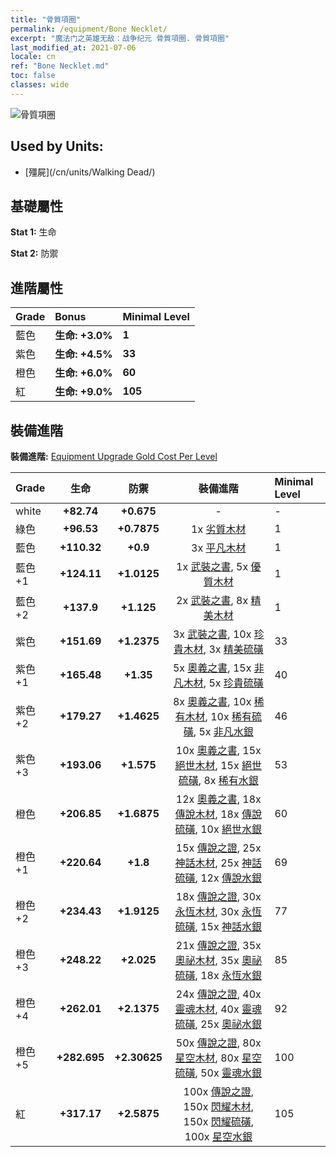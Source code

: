 ```yaml
---
title: "骨質項圈"
permalink: /equipment/Bone Necklet/
excerpt: "魔法门之英雄无敌：战争纪元 骨質項圈. 骨質項圈"
last_modified_at: 2021-07-06
locale: cn
ref: "Bone Necklet.md"
toc: false
classes: wide
---
```


  ![骨質項圈](/images/e/e_3022.png)

## Used by Units:

* [殭屍](/cn/units/Walking Dead/) 


## 基礎屬性
 **Stat 1:** 生命

 **Stat 2:** 防禦

## 進階屬性

  |     Grade    |   Bonus | Minimal Level | 
  |:-------------|:--------|:--------------| 
  | 藍色 | **生命: +3.0%** | **1** | 
  | 紫色 | **生命: +4.5%** | **33** | 
  | 橙色 | **生命: +6.0%** | **60** | 
  | 紅 | **生命: +9.0%** | **105** | 


## 裝備進階
 **裝備進階:** [Equipment Upgrade Gold Cost Per Level](/equipment/EquipmentUpgradeCostPerLevel/) 

  |          Grade      | 生命 | 防禦 | 裝備進階 | Minimal Level |
  |:--------------------|:---------:|:---------:|:----------------:|:--------------|
  | white | **+82.74** | **+0.675** | - | - |
  | 綠色 | **+96.53** | **+0.7875** | 1x [劣質木材](/cn/Items/mat_1/) | 1 |
  | 藍色 | **+110.32** | **+0.9** | 3x [平凡木材](/cn/Items/mat_7/) | 1 |
  | 藍色 +1 | **+124.11** | **+1.0125** | 1x [武裝之書](/cn/Items/mat_18/), 5x [優質木材](/cn/Items/mat_13/) | 1 |
  | 藍色 +2 | **+137.9** | **+1.125** | 2x [武裝之書](/cn/Items/mat_25/), 8x [精美木材](/cn/Items/mat_20/) | 1 |
  | 紫色 | **+151.69** | **+1.2375** | 3x [武裝之書](/cn/Items/mat_32/), 10x [珍貴木材](/cn/Items/mat_27/), 3x [精美硫磺](/cn/Items/mat_22/) | 33 |
  | 紫色 +1 | **+165.48** | **+1.35** | 5x [奧義之書](/cn/Items/mat_39/), 15x [非凡木材](/cn/Items/mat_34/), 5x [珍貴硫磺](/cn/Items/mat_29/) | 40 |
  | 紫色 +2 | **+179.27** | **+1.4625** | 8x [奧義之書](/cn/Items/mat_46/), 10x [稀有木材](/cn/Items/mat_41/), 10x [稀有硫磺](/cn/Items/mat_43/), 5x [非凡水銀](/cn/Items/mat_35/) | 46 |
  | 紫色 +3 | **+193.06** | **+1.575** | 10x [奧義之書](/cn/Items/mat_53/), 15x [絕世木材](/cn/Items/mat_48/), 15x [絕世硫磺](/cn/Items/mat_50/), 8x [稀有水銀](/cn/Items/mat_42/) | 53 |
  | 橙色 | **+206.85** | **+1.6875** | 12x [奧義之書](/cn/Items/mat_60/), 18x [傳說木材](/cn/Items/mat_55/), 18x [傳說硫磺](/cn/Items/mat_57/), 10x [絕世水銀](/cn/Items/mat_49/) | 60 |
  | 橙色 +1 | **+220.64** | **+1.8** | 15x [傳說之證](/cn/Items/mat_67/), 25x [神話木材](/cn/Items/mat_62/), 25x [神話硫磺](/cn/Items/mat_64/), 12x [傳說水銀](/cn/Items/mat_56/) | 69 |
  | 橙色 +2 | **+234.43** | **+1.9125** | 18x [傳說之證](/cn/Items/mat_74/), 30x [永恆木材](/cn/Items/mat_69/), 30x [永恆硫磺](/cn/Items/mat_71/), 15x [神話水銀](/cn/Items/mat_63/) | 77 |
  | 橙色 +3 | **+248.22** | **+2.025** | 21x [傳說之證](/cn/Items/mat_81/), 35x [奧祕木材](/cn/Items/mat_76/), 35x [奧祕硫磺](/cn/Items/mat_78/), 18x [永恆水銀](/cn/Items/mat_70/) | 85 |
  | 橙色 +4 | **+262.01** | **+2.1375** | 24x [傳說之證](/cn/Items/mat_88/), 40x [靈魂木材](/cn/Items/mat_83/), 40x [靈魂硫磺](/cn/Items/mat_85/), 25x [奧祕水銀](/cn/Items/mat_77/) | 92 |
  | 橙色 +5 | **+282.695** | **+2.30625** | 50x [傳說之證](/cn/Items/mat_95/), 80x [星空木材](/cn/Items/mat_90/), 80x [星空硫磺](/cn/Items/mat_92/), 50x [靈魂水銀](/cn/Items/mat_84/) | 100 |
  | 紅 | **+317.17** | **+2.5875** | 100x [傳說之證](/cn/Items/mat_102/), 150x [閃耀木材](/cn/Items/mat_97/), 150x [閃耀硫磺](/cn/Items/mat_99/), 100x [星空水銀](/cn/Items/mat_91/) | 105 |

